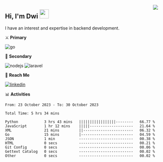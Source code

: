 [<img src="https://komarev.com/ghpvc/?username=masred&color=green&style=flat-square&label=Profile+Views" align="right">](github.com/masred)

## Hi, I'm Dwi <img src="https://raw.githubusercontent.com/MartinHeinz/MartinHeinz/master/wave.gif" width="30px">

I have an interest and expertise in backend development.

⚔️ **Primary**

![go](https://img.shields.io/badge/---?logo=go&label=Golang&style=social)

🔪 **Secondary**

![nodejs](https://img.shields.io/badge/---?logo=node.js&label=Node.js&style=social&logoColor=green)
![laravel](https://img.shields.io/badge/---?logo=laravel&label=Laravel&style=social)

🔗 **Reach Me**

[![linkedin](https://img.shields.io/badge/---?logo=linkedin&label=LinkedIn&style=social)](https://linkedin.com/in/dwifitriyanto)

📊 **Activities**

<!--START_SECTION:waka-->

```all_time
From: 23 October 2023 - To: 30 October 2023

Total Time: 5 hrs 34 mins

Python            3 hrs 43 mins   |||||||||||||||||--------   66.77 %
JavaScript        1 hr 12 mins    |||||--------------------   21.64 %
XML               21 mins         ||-----------------------   06.32 %
Go                15 mins         |------------------------   04.59 %
JSON              1 min           -------------------------   00.38 %
HTML              0 secs          -------------------------   00.21 %
Git Config        0 secs          -------------------------   00.06 %
Gettext Catalog   0 secs          -------------------------   00.02 %
Other             0 secs          -------------------------   00.02 %
```

<!--END_SECTION:waka-->
